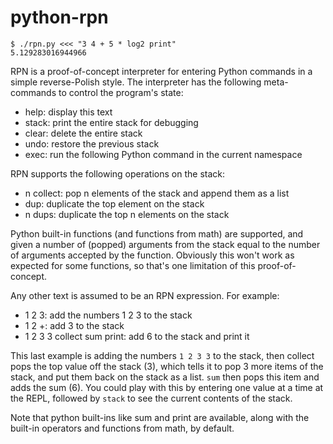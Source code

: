 # python-rpn

    $ ./rpn.py <<< "3 4 + 5 * log2 print"
    5.129283016944966

RPN is a proof-of-concept interpreter for entering Python commands
in a simple reverse-Polish style. The interpreter has the following
meta-commands to control the program's state:
 * help: display this text
 * stack: print the entire stack for debugging
 * clear: delete the entire stack
 * undo: restore the previous stack
 * exec: run the following Python command in the current namespace

RPN supports the following operations on the stack:
 * n collect: pop n elements of the stack and append them as a list
 * dup: duplicate the top element on the stack
 * n dups: duplicate the top n elements on the stack

Python built-in functions (and functions from math) are supported, and
given a number of (popped) arguments from the stack equal to the number
of arguments accepted by the function. Obviously this won't work as expected
for some functions, so that's one limitation of this proof-of-concept.

Any other text is assumed to be an RPN expression. For example:
 * 1 2 3: add the numbers 1 2 3 to the stack
 * 1 2 +: add 3 to the stack
 * 1 2 3 3 collect sum print: add 6 to the stack and print it

This last example is adding the numbers `1 2 3 3` to the
stack, then collect pops the top value off the stack (3), which tells
it to pop 3 more items of the stack, and put them back on the stack as
a list. `sum` then pops this item and adds the sum (6). You could play
with this by entering one value at a time at the REPL, followed by 
`stack` to see the current contents of the stack.

Note that python built-ins like sum and print are available, along with the
 built-in operators and functions from math, by default.
